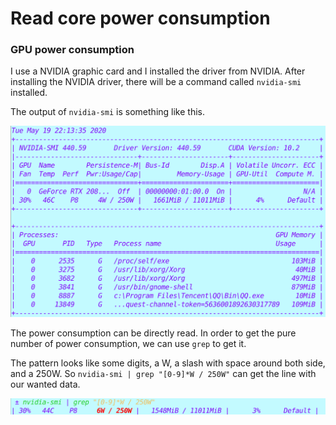 # Read core power consumption

### GPU power consumption

I use a NVIDIA graphic card and I installed the driver from NVIDIA. After installing the NVIDIA driver, there will be a command called ``nvidia-smi`` installed.

The output of ``nvidia-smi`` is something like this.

![nvidia-smi](nvidia-smi.png)

The power consumption can be directly read. In order to get the pure number of power consumption, we can use ``grep`` to get it.

The pattern looks like some digits, a W, a slash with space around both side, and a 250W. So ``nvidia-smi | grep "[0-9]*W / 250W"`` can get the line with our wanted data.

![nvidia-smi-grep-line](grep-line.png)
